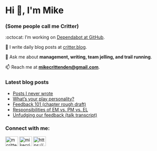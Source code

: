 # Hi 👋, I'm Mike
### (Some people call me Critter)

:octocat: I’m working on [Dependabot at GitHub](https://github.com/features/security).

📝 I write daily blog posts at [critter.blog](https://critter.blog).

💬 Ask me about **management, writing, team jelling, and trail running**.

📫 Reach me at **mikecrittenden@gmail.com**.

### Latest blog posts
<!-- BLOG-POST-LIST:START -->
- [Posts I never wrote](https://critter.blog/2024/01/16/posts-i-never-wrote/)
- [What’s your play personality?](https://critter.blog/2024/01/12/whats-your-play-personality/)
- [Feedback 101 &lpar;chapter rough draft&rpar;](https://critter.blog/2024/01/11/feedback-101-chapter-rough-draft/)
- [Responsibilities of EM vs. PM vs. EL](https://critter.blog/2024/01/10/responsibilities-of-em-vs-pm-vs-el/)
- [Unfudging our feedback &lpar;talk transcript&rpar;](https://critter.blog/2024/01/09/unfudging-our-feedback-talk-transcript/)
<!-- BLOG-POST-LIST:END -->

<h3 align="left">Connect with me:</h3>
<p align="left">
<a href="https://twitter.com/mcrittenden" target="blank"><img align="center" src="https://raw.githubusercontent.com/rahuldkjain/github-profile-readme-generator/master/src/images/icons/Social/twitter.svg" alt="mcrittenden" height="30" width="40" /></a>
<a href="https://linkedin.com/in/mikecrittenden" target="blank"><img align="center" src="https://raw.githubusercontent.com/rahuldkjain/github-profile-readme-generator/master/src/images/icons/Social/linked-in-alt.svg" alt="mikecrittenden" height="30" width="40" /></a>
<a href="https://critter.blog/feed/" target="blank"><img align="center" src="https://raw.githubusercontent.com/rahuldkjain/github-profile-readme-generator/master/src/images/icons/Social/rss.svg" alt="https://critter.blog/feed/" height="30" width="40" /></a>
</p>
